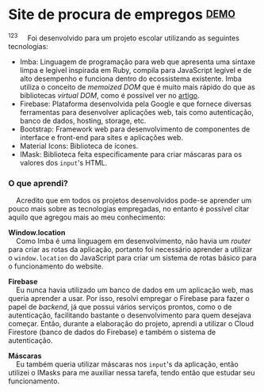 # Site de procura de empregos <sup><sub>[DEMO](https://site-empregos.web.app/)</sub></sup>
<sup>123</sup>
&nbsp;&nbsp;&nbsp;&nbsp;Foi desenvolvido para um projeto escolar utilizando as seguintes tecnologias:
- Imba: Linguagem de programação para web que apresenta uma sintaxe limpa e legível inspirada em Ruby, compila para JavaScript legível e de alto desempenho e funciona dentro do ecossistema existente. Imba utiliza o conceito de *memoized DOM* que é muito mais rápido do que as bibliotecas *virtual DOM*, como é possível ver no [artigo](https://www.freecodecamp.org/news/the-virtual-dom-is-slow-meet-the-memoized-dom-bb19f546cc52/).
- Firebase: Plataforma desenvolvida pela Google e que fornece diversas ferramentas para desenvolver aplicações web, tais como autenticação, banco de dados, hosting, storage, etc.
- Bootstrap: Framework web para desenvolvimento de componentes de interface e front-end para sites e aplicações web.
- Material Icons: Biblioteca de ícones.
- IMask: Biblioteca feita especificamente para criar máscaras para os valores dos `input`'s HTML.


### O que aprendi?

&nbsp;&nbsp;&nbsp;&nbsp;Acredito que em todos os projetos desenvolvidos pode-se aprender um pouco mais sobre as tecnologias empregadas, no entanto é possível citar aquilo que agregou mais ao meu conhecimento:

**Window.location**  
&nbsp;&nbsp;&nbsp;&nbsp;Como Imba é uma linguagem em desenvolvimento, não havia um *router* para criar as rotas da aplicação, portanto foi necessário aprender a utilizar o `window.location` do JavaScript para criar um sistema de rotas básico para o funcionamento do website.

**Firebase**  
&nbsp;&nbsp;&nbsp;&nbsp;Eu nunca havia utilizado um banco de dados em um aplicação web, mas queria aprender a usar. Por isso, resolvi empregar o Firebase para fazer o papel de *backend*, já que possui vários serviços prontos, como o de autenticação, facilitando bastante o desenvolvimento para quem desejava começar. Então, durante a elaboração do projeto, aprendi a utilizar o Cloud Firestore (banco de dados do Firebase) e também o sistema de autenticação. 

**Máscaras**  
&nbsp;&nbsp;&nbsp;&nbsp;Eu também queria utilizar máscaras nos `input`'s da aplicação, então utilizei o IMasks para me auxiliar nessa tarefa, tendo então que estudar seu funcionamento. 
